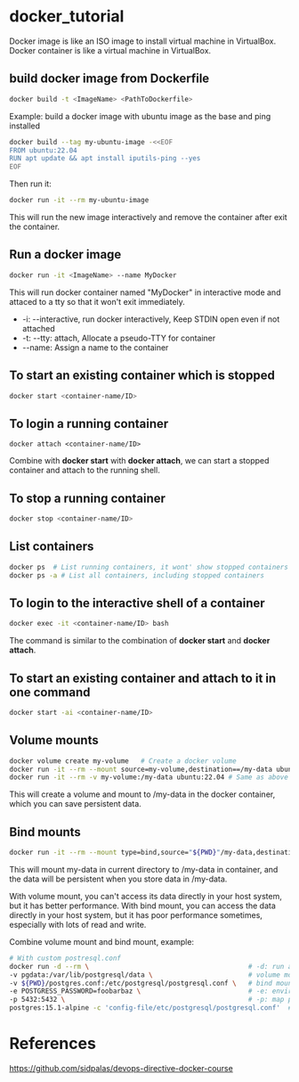 # docker_tutorial
Docker image is like an ISO image to install virtual machine in VirtualBox. Docker container is like a virtual machine in VirtualBox.

## build docker image from Dockerfile
```bash
docker build -t <ImageName> <PathToDockerfile>
```

Example: build a docker image with ubuntu image as the base and ping installed
```bash
docker build --tag my-ubuntu-image -<<EOF
FROM ubuntu:22.04
RUN apt update && apt install iputils-ping --yes
EOF
```
Then run it:
```bash
docker run -it --rm my-ubuntu-image
```
This will run the new image interactively and remove the container after exit the container.


## Run a docker image
``` bash
docker run -it <ImageName> --name MyDocker
```
This will run docker container named "MyDocker" in interactive mode and attaced to a tty so that it won't exit immediately.
* -i: --interactive, run docker interactively, Keep STDIN open even if not attached
* -t: --tty: attach,  Allocate a pseudo-TTY for container
* --name:  Assign a name to the container


## To start an existing container which is stopped
```bash
docker start <container-name/ID>
```

## To login a running container
```
docker attach <container-name/ID>
```
Combine with **docker start** with **docker attach**, we can start a stopped container and attach to the running shell.

## To stop a running container
```bash
docker stop <container-name/ID>
```

## List containers
```bash
docker ps  # List running containers, it wont' show stopped containers
docker ps -a # List all containers, including stopped containers
```

## To login to the interactive shell of a container
```bash
docker exec -it <container-name/ID> bash
```
The command is similar to the combination of **docker start** and **docker attach**.

## To start an existing container and attach to it in one command
```bash
docker start -ai <container-name/ID>
```

## Volume mounts
```bash
docker volume create my-volume   # Create a docker volume
docker run -it --rm --mount source=my-volume,destination==/my-data ubuntu:22.04  # Mount the volume
docker run -it --rm -v my-volume:/my-data ubuntu:22.04 # Same as above command but shorter
```
This will create a volume and mount to /my-data in the docker container, which you can save persistent data.

## Bind mounts
```bash
docker run -it --rm --mount type=bind,source="${PWD}"/my-data,destination=/my-data ubuntu:22.04
```
This will mount my-data in current directory to /my-data in container, and the data will be persistent when you store data in /my-data.

With volume mount, you can't access its data directly in your host system, but it has better performance.
With bind mount, you can access the data directly in your host system, but it has poor performance sometimes, especially with lots of read and write.

Combine volume mount and bind mount, example:
```bash
# With custom postresql.conf
docker run -d --rm \                                        # -d: run as deamon
-v pgdata:/var/lib/postgresql/data \                        # volume mount
-v ${PWD}/postgres.conf:/etc/postgresql/postgresql.conf \   # bind mount
-e POSTGRESS_PASSWORD=foobarbaz \                           # -e: environment variable
-p 5432:5432 \                                              # -p: map ports from host to container
postgres:15.1-alpine -c 'config-file/etc/postgresql/postgresql.conf'  # Run with custom configuration
```

# References
https://github.com/sidpalas/devops-directive-docker-course
